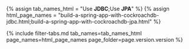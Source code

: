 {% assign tab_names_html = "Use <strong>JDBC</strong>;Use <strong>JPA</strong>" %}
{% assign html_page_names = "build-a-spring-app-with-cockroachdb-jdbc.html;build-a-spring-app-with-cockroachdb-jpa.html" %}

{% include filter-tabs.md tab_names=tab_names_html page_names=html_page_names page_folder=page.version.version %}
